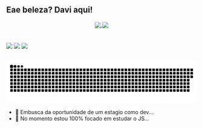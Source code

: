 ## Eae beleza? Davi aqui!

<div align="center">
  <a href="https://github.com/NappOS">
  <img align="center" src="https://github-readme-stats-sigma-five.vercel.app/api?username=NappOS&show_icons=true&theme=dark" />
</a>
<a href="https://github.com/NappOS">
  <img align="center" src="https://github-readme-stats-sigma-five.vercel.app/api/top-langs/?username=NappOS&layout=compact&theme=dark" />
</a>
</div>

#

<div>
  <a href = "mailto:davioliveirasanto.work@gmail.com"><img src="https://img.shields.io/badge/-Gmail-%23333?style=for-the-badge&logo=gmail&logoColor=white" target="_blank"></a>
  <a href="https://www.linkedin.com/in/davi-olivera-santos-78b042198/" target="_blank"><img src="https://img.shields.io/badge/-LinkedIn-%230077B5?style=for-the-badge&logo=linkedin&logoColor=white" target="_blank"></a> 
   <a href="https://www.instagram.com/davi._.os/" target="_blank"><img src="https://img.shields.io/badge/-Instagram-%23E4405F?style=for-the-badge&logo=instagram&logoColor=white" target="_blank"></a>

##
  </div>
  
  ![Snake animation](https://github.com/NappOS/NappOS/blob/output/github-contribution-grid-snake.svg)
  
- 🔭 Embusca da oportunidade de um estagio como dev...
- 🌱 No momento estou 100% focado em estudar o JS...
